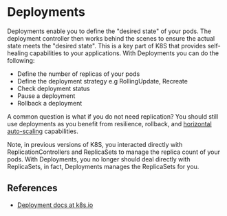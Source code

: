 # Deployments #

Deployments enable you to define the "desired state" of your pods.  The deployment controller then works behind the scenes to ensure the actual state meets the "desired state".  This is a key part of K8S that provides self-healing capabilities to your applications.  With Deployments you can do the following:

* Define the number of replicas of your pods
* Define the deployment strategy e.g RollingUpdate, Recreate
* Check deployment status
* Pause a deployment
* Rollback a deployment

A common question is what if you do not need replication?  You should still use deployments as you benefit from resilience, rollback, and [horizontal auto-scaling](./auto-scaling.md) capabilities.

Note, in previous versions of K8S, you interacted directly with ReplicationControllers and ReplicaSets to manage the replica count of your pods.  With Deployments, you no longer should deal directly with ReplicaSets, in fact, Deployments manages the ReplicaSets for you.

## References ##

- [Deployment docs at k8s.io](https://kubernetes.io/docs/concepts/workloads/controllers/deployment/)
